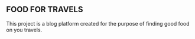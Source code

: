 ## FOOD FOR TRAVELS
This project is a blog platform created for the purpose of finding good food on you travels.
